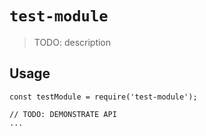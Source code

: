 # `test-module`

> TODO: description

## Usage

```
const testModule = require('test-module');

// TODO: DEMONSTRATE API
...
```

